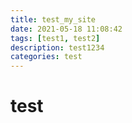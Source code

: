 ```yaml
---
title: test_my_site
date: 2021-05-18 11:08:42
tags: [test1, test2]
description: test1234
categories: test
---
```

# test

